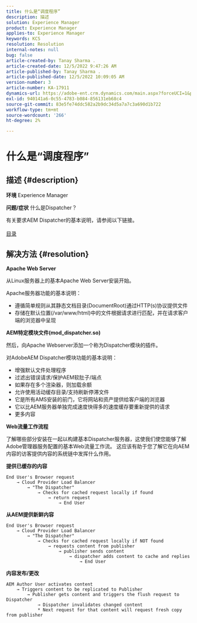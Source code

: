 ```yaml
---
title: 什么是“调度程序”
description: 描述
solution: Experience Manager
product: Experience Manager
applies-to: Experience Manager
keywords: KCS
resolution: Resolution
internal-notes: null
bug: false
article-created-by: Tanay Sharma .
article-created-date: 12/5/2022 9:47:26 AM
article-published-by: Tanay Sharma .
article-published-date: 12/5/2022 10:09:05 AM
version-number: 3
article-number: KA-17911
dynamics-url: https://adobe-ent.crm.dynamics.com/main.aspx?forceUCI=1&pagetype=entityrecord&etn=knowledgearticle&id=a57eedce-8174-ed11-81aa-6045bd006239
exl-id: 940141a6-0c55-4783-b084-856131eb68c4
source-git-commit: 83e5fe74ddc582a2b9dc34d5a7a7c3a690d1b722
workflow-type: tm+mt
source-wordcount: '266'
ht-degree: 2%

---
```


# 什么是“调度程序”

## 描述 {#description}

<b>环境</b>
Experience Manager


<b>问题/症状</b>
什么是Dispatcher？

有关要求AEM Dispatcher的基本说明，请参阅以下链接。
<br> <br>[目录](https://experienceleague.adobe.com/docs/experience-cloud-kcs/kbarticles/KA-17490.html)

## 解决方法 {#resolution}


<b>Apache Web Server</b>

从Linux服务器上的基本Apache Web Server安装开始。

Apache服务器功能的基本说明：

- 遵循简单规则从其静态文档目录(DocumentRoot)通过HTTP(s)协议提供文件
- 存储在默认位置(/var/www/html)中的文件根据请求进行匹配，并在请求客户端的浏览器中呈现




<b>AEM特定模块文件(mod_dispatcher.so)</b>

然后，向Apache Webserver添加一个称为Dispatcher模块的插件。

对AdobeAEM Dispatcher模块功能的基本说明：

- 增强默认文件处理程序
- 过滤出错误请求/保护AEM软肚子/端点
- 如果存在多个渲染器，则加载余额
- 允许使用活动缓存目录/支持刷新停滞文件
- 它是所有AMS安装的前门，它将网站和资产提供给客户端的浏览器
- 它以比AEM服务器单独完成速度快得多的速度缓存要重新提供的请求
- 更多内容




<b>Web流量工作流程</b>

了解哪些部分安装在一起以构建基本Dispatcher服务器，这使我们使您能够了解Adobe管理器服务配置的基本Web流量工作流。
这应该有助于您了解它在向AEM内容的访客提供内容的系统链中发挥什么作用。

<b>提供已缓存的内容</b>


```
End User's Browser request 
    → Cloud Provider Load Balancer 
        → "The Dispatcher" 
            → Checks for cached request locally if found 
                → return request 
                    → End User
```


<b>从AEM提供新鲜内容</b>


```
End User's Browser request 
    → Cloud Provider Load Balancer 
        → "The Dispatcher" 
            → Checks for cached request locally if NOT found 
                → requests content from publisher 
                    → publisher sends content 
                        → dispatcher adds content to cache and replies 
                            → End User
```


<b>内容发布/更改</b>


```
AEM Author User activates content 
    → Triggers content to be replicated to Publisher 
        → Publisher gets content and triggers the flush request to Dispatcher 
            → Dispatcher invalidates changed content 
            * Next request for that content will request fresh copy from publisher
```
